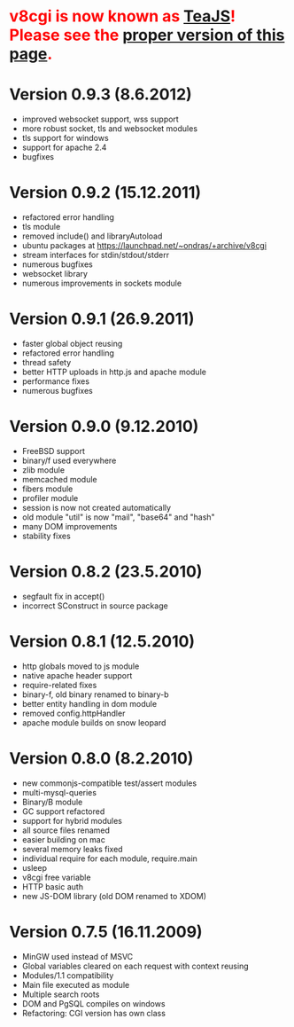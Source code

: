 # <font color='red'><b>v8cgi is now known as <a href='http://code.google.com/p/teajs/'>TeaJS</a>! Please see the <a href='http://code.google.com/p/teajs/wiki/Changelog'>proper version of this page</a>.</b></font> #
# Version 0.9.3 (8.6.2012) #

  * improved websocket support, wss support
  * more robust socket, tls and websocket modules
  * tls support for windows
  * support for apache 2.4
  * bugfixes

# Version 0.9.2 (15.12.2011) #

  * refactored error handling
  * tls module
  * removed include() and libraryAutoload
  * ubuntu packages at https://launchpad.net/~ondras/+archive/v8cgi
  * stream interfaces for stdin/stdout/stderr
  * numerous bugfixes
  * websocket library
  * numerous improvements in sockets module

# Version 0.9.1 (26.9.2011) #

  * faster global object reusing
  * refactored error handling
  * thread safety
  * better HTTP uploads in http.js and apache module
  * performance fixes
  * numerous bugfixes

# Version 0.9.0 (9.12.2010) #

  * FreeBSD support
  * binary/f used everywhere
  * zlib module
  * memcached module
  * fibers module
  * profiler module
  * session is now not created automatically
  * old module "util" is now "mail", "base64" and "hash"
  * many DOM improvements
  * stability fixes

# Version 0.8.2 (23.5.2010) #

  * segfault fix in accept()
  * incorrect SConstruct in source package

# Version 0.8.1 (12.5.2010) #

  * http globals moved to js module
  * native apache header support
  * require-related fixes
  * binary-f, old binary renamed to binary-b
  * better entity handling in dom module
  * removed config.httpHandler
  * apache module builds on snow leopard

# Version 0.8.0 (8.2.2010) #

  * new commonjs-compatible test/assert modules
  * multi-mysql-queries
  * Binary/B module
  * GC support refactored
  * support for hybrid modules
  * all source files renamed
  * easier building on mac
  * several memory leaks fixed
  * individual require for each module, require.main
  * usleep
  * v8cgi free variable
  * HTTP basic auth
  * new JS-DOM library (old DOM renamed to XDOM)

# Version 0.7.5 (16.11.2009) #

  * MinGW used instead of MSVC
  * Global variables cleared on each request with context reusing
  * Modules/1.1 compatibility
  * Main file executed as module
  * Multiple search roots
  * DOM and PgSQL compiles on windows
  * Refactoring: CGI version has own class